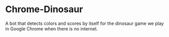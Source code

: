 # Chrome-Dinosaur
A bot that detects colors and scores by itself for the dinosaur game we play in Google Chrome when there is no internet.
